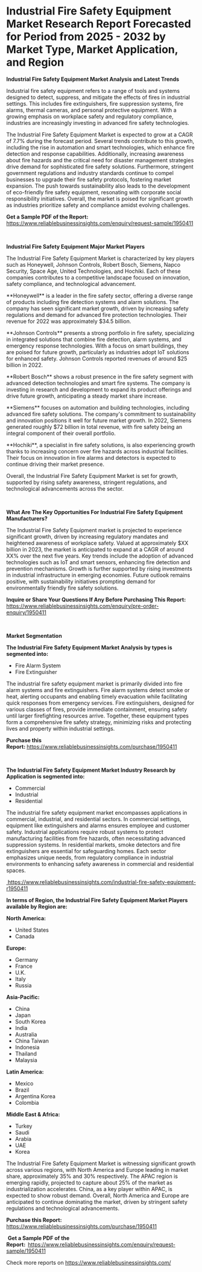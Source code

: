 <p><h1>Industrial Fire Safety Equipment Market Research Report Forecasted for Period from 2025 -  2032 by Market Type, Market Application, and Region</h1></p><p><strong>Industrial Fire Safety Equipment Market Analysis and Latest Trends</strong></p>
<p><p>Industrial fire safety equipment refers to a range of tools and systems designed to detect, suppress, and mitigate the effects of fires in industrial settings. This includes fire extinguishers, fire suppression systems, fire alarms, thermal cameras, and personal protective equipment. With a growing emphasis on workplace safety and regulatory compliance, industries are increasingly investing in advanced fire safety technologies.</p><p>The Industrial Fire Safety Equipment Market is expected to grow at a CAGR of 7.7% during the forecast period. Several trends contribute to this growth, including the rise in automation and smart technologies, which enhance fire detection and response capabilities. Additionally, increasing awareness about fire hazards and the critical need for disaster management strategies drive demand for sophisticated fire safety solutions. Furthermore, stringent government regulations and industry standards continue to compel businesses to upgrade their fire safety protocols, fostering market expansion. The push towards sustainability also leads to the development of eco-friendly fire safety equipment, resonating with corporate social responsibility initiatives. Overall, the market is poised for significant growth as industries prioritize safety and compliance amidst evolving challenges.</p></p>
<p><strong>Get a Sample PDF of the Report:&nbsp;</strong> <a href="https://www.reliablebusinessinsights.com/enquiry/request-sample/1950411?utm_campaign=2245&utm_medium=2&utm_source=Github&utm_content=ia&utm_term=20022025&utm_id=industrial-fire-safety-equipment">https://www.reliablebusinessinsights.com/enquiry/request-sample/1950411</a></p>
<p>&nbsp;</p>
<p><strong>Industrial Fire Safety Equipment Major Market Players</strong></p>
<p><p>The Industrial Fire Safety Equipment Market is characterized by key players such as Honeywell, Johnson Controls, Robert Bosch, Siemens, Napco Security, Space Age, United Technologies, and Hochiki. Each of these companies contributes to a competitive landscape focused on innovation, safety compliance, and technological advancement.</p><p>**Honeywell** is a leader in the fire safety sector, offering a diverse range of products including fire detection systems and alarm solutions. The company has seen significant market growth, driven by increasing safety regulations and demand for advanced fire protection technologies. Their revenue for 2022 was approximately $34.5 billion.</p><p>**Johnson Controls** presents a strong portfolio in fire safety, specializing in integrated solutions that combine fire detection, alarm systems, and emergency response technologies. With a focus on smart buildings, they are poised for future growth, particularly as industries adopt IoT solutions for enhanced safety. Johnson Controls reported revenues of around $25 billion in 2022.</p><p>**Robert Bosch** shows a robust presence in the fire safety segment with advanced detection technologies and smart fire systems. The company is investing in research and development to expand its product offerings and drive future growth, anticipating a steady market share increase.</p><p>**Siemens** focuses on automation and building technologies, including advanced fire safety solutions. The company's commitment to sustainability and innovation positions it well for future market growth. In 2022, Siemens generated roughly $72 billion in total revenue, with fire safety being an integral component of their overall portfolio.</p><p>**Hochiki**, a specialist in fire safety solutions, is also experiencing growth thanks to increasing concern over fire hazards across industrial facilities. Their focus on innovation in fire alarms and detectors is expected to continue driving their market presence.</p><p>Overall, the Industrial Fire Safety Equipment Market is set for growth, supported by rising safety awareness, stringent regulations, and technological advancements across the sector.</p></p>
<p>&nbsp;</p>
<p><strong>What Are The Key Opportunities For Industrial Fire Safety Equipment Manufacturers?</strong></p>
<p><p>The Industrial Fire Safety Equipment market is projected to experience significant growth, driven by increasing regulatory mandates and heightened awareness of workplace safety. Valued at approximately $XX billion in 2023, the market is anticipated to expand at a CAGR of around XX% over the next five years. Key trends include the adoption of advanced technologies such as IoT and smart sensors, enhancing fire detection and prevention mechanisms. Growth is further supported by rising investments in industrial infrastructure in emerging economies. Future outlook remains positive, with sustainability initiatives prompting demand for environmentally friendly fire safety solutions.</p></p>
<p><strong>Inquire or Share Your Questions If Any Before Purchasing This Report:</strong> <a href="https://www.reliablebusinessinsights.com/enquiry/pre-order-enquiry/1950411?utm_campaign=2245&utm_medium=2&utm_source=Github&utm_content=ia&utm_term=20022025&utm_id=industrial-fire-safety-equipment">https://www.reliablebusinessinsights.com/enquiry/pre-order-enquiry/1950411</a></p>
<p>&nbsp;</p>
<p><strong>Market Segmentation</strong></p>
<p><strong>The Industrial Fire Safety Equipment Market Analysis by types is segmented into:</strong></p>
<p><ul><li>Fire Alarm System</li><li>Fire Extinguisher</li></ul></p>
<p><p>The industrial fire safety equipment market is primarily divided into fire alarm systems and fire extinguishers. Fire alarm systems detect smoke or heat, alerting occupants and enabling timely evacuation while facilitating quick responses from emergency services. Fire extinguishers, designed for various classes of fires, provide immediate containment, ensuring safety until larger firefighting resources arrive. Together, these equipment types form a comprehensive fire safety strategy, minimizing risks and protecting lives and property within industrial settings.</p></p>
<p><strong>Purchase this Report:&nbsp;</strong><a href="https://www.reliablebusinessinsights.com/purchase/1950411?utm_campaign=2245&utm_medium=2&utm_source=Github&utm_content=ia&utm_term=20022025&utm_id=industrial-fire-safety-equipment">https://www.reliablebusinessinsights.com/purchase/1950411</a></p>
<p>&nbsp;</p>
<p><strong>The Industrial Fire Safety Equipment Market Industry Research by Application is segmented into:</strong></p>
<p><ul><li>Commercial</li><li>Industrial</li><li>Residential</li></ul></p>
<p><p>The industrial fire safety equipment market encompasses applications in commercial, industrial, and residential sectors. In commercial settings, equipment like extinguishers and alarms ensures employee and customer safety. Industrial applications require robust systems to protect manufacturing facilities from fire hazards, often necessitating advanced suppression systems. In residential markets, smoke detectors and fire extinguishers are essential for safeguarding homes. Each sector emphasizes unique needs, from regulatory compliance in industrial environments to enhancing safety awareness in commercial and residential spaces.</p></p>
<p><a href="https://www.reliablebusinessinsights.com/industrial-fire-safety-equipment-r1950411?utm_campaign=2245&utm_medium=2&utm_source=Github&utm_content=ia&utm_term=20022025&utm_id=industrial-fire-safety-equipment">&nbsp;https://www.reliablebusinessinsights.com/industrial-fire-safety-equipment-r1950411</a></p>
<p><strong>In terms of Region, the Industrial Fire Safety Equipment Market Players available by Region are:</strong></p>
<p>
    <p> <strong> North America: </strong>
        <ul>
            <li>United States</li>
            <li>Canada</li>
        </ul>
        </p> 
    <p> <strong> Europe: </strong>
        <ul>
            <li>Germany</li>
            <li>France</li>
            <li>U.K.</li>
            <li>Italy</li>
            <li>Russia</li>
        </ul>
        </p> 
    <p> <strong> Asia-Pacific: </strong>
        <ul>
            <li>China</li>
            <li>Japan</li>
            <li>South Korea</li>
            <li>India</li>
            <li>Australia</li>
            <li>China Taiwan</li>
            <li>Indonesia</li>
            <li>Thailand</li>
            <li>Malaysia</li>
        </ul>
        </p> 
    <p> <strong> Latin America: </strong>
        <ul>
            <li>Mexico</li>
            <li>Brazil</li>
            <li>Argentina Korea</li>
            <li>Colombia</li>
        </ul>
        </p> 
    <p> <strong> Middle East & Africa: </strong>
        <ul>
            <li>Turkey</li>
            <li>Saudi</li>
            <li>Arabia</li>
            <li>UAE</li>
            <li>Korea</li>
        </ul>
    </p>
    </p>
<p><p>The Industrial Fire Safety Equipment Market is witnessing significant growth across various regions, with North America and Europe leading in market share, approximately 35% and 30% respectively. The APAC region is emerging rapidly, projected to capture about 25% of the market as industrialization accelerates. China, as a key player within APAC, is expected to show robust demand. Overall, North America and Europe are anticipated to continue dominating the market, driven by stringent safety regulations and technological advancements.</p></p>
<p><strong>Purchase this Report: </strong><a href="https://www.reliablebusinessinsights.com/purchase/1950411?utm_campaign=2245&utm_medium=2&utm_source=Github&utm_content=ia&utm_term=20022025&utm_id=industrial-fire-safety-equipment">https://www.reliablebusinessinsights.com/purchase/1950411</a></p>
<p>&nbsp;<strong>Get a Sample PDF of the Report:&nbsp;&nbsp;</strong><a href="https://www.reliablebusinessinsights.com/enquiry/request-sample/1950411?utm_campaign=2245&utm_medium=2&utm_source=Github&utm_content=ia&utm_term=20022025&utm_id=industrial-fire-safety-equipment">https://www.reliablebusinessinsights.com/enquiry/request-sample/1950411</a></p>
<p><strong></strong></p>
<p>Check more reports on <a href="https://www.reliablebusinessinsights.com/?utm_campaign=2245&utm_medium=2&utm_source=Github&utm_content=ia&utm_term=20022025&utm_id=industrial-fire-safety-equipment">https://www.reliablebusinessinsights.com/</a></p>